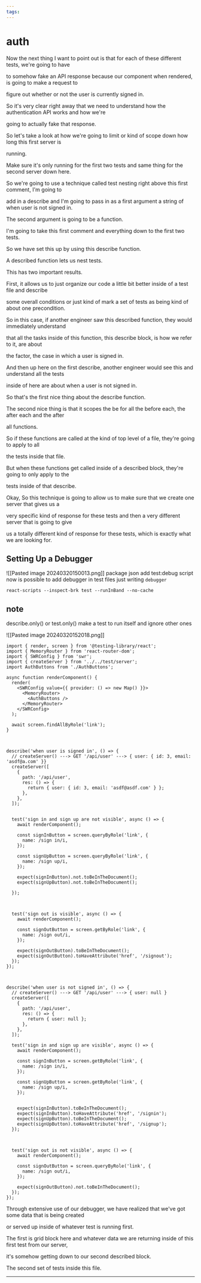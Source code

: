 ```yaml
---
tags:
---
```


# auth

Now the next thing I want to point out is that for each of these different tests, we're going to have

to somehow fake an API response because our component when rendered, is going to make a request to

figure out whether or not the user is currently signed in.

So it's very clear right away that we need to understand how the authentication API works and how we're

going to actually fake that response.

So let's take a look at how we're going to limit or kind of scope down how long this first server is

running.

Make sure it's only running for the first two tests and same thing for the second server down here.

So we're going to use a technique called test nesting right above this first comment, I'm going to

add in a describe and I'm going to pass in as a first argument a string of when user is not signed in.

The second argument is going to be a function.

I'm going to take this first comment and everything down to the first two tests.

So we have set this up by using this describe function.

A described function lets us nest tests.

This has two important results.

First, it allows us to just organize our code a little bit better inside of a test file and describe

some overall conditions or just kind of mark a set of tests as being kind of about one precondition.

So in this case, if another engineer saw this described function, they would immediately understand

that all the tasks inside of this function, this describe block, is how we refer to it, are about

the factor, the case in which a user is signed in.

And then up here on the first describe, another engineer would see this and understand all the tests

inside of here are about when a user is not signed in.

So that's the first nice thing about the describe function.

The second nice thing is that it scopes the be for all the before each, the after each and the after

all functions.

So if these functions are called at the kind of top level of a file, they're going to apply to all

the tests inside that file.

But when these functions get called inside of a described block, they're going to only apply to the

tests inside of that describe.

Okay, So this technique is going to allow us to make sure that we create one server that gives us a

very specific kind of response for these tests and then a very different server that is going to give

us a totally different kind of response for these tests, which is exactly what we are looking for.

## Setting Up a Debugger

![[Pasted image 20240320150013.png]]
package json add test:debug script
now is possible to add debugger in test files just writing `debugger`

```shell
react-scripts --inspect-brk test --runInBand --no-cache
```

## note

describe.only() or test.only() make a test to run itself and ignore other ones

![[Pasted image 20240320152018.png]]

```tsx
import { render, screen } from '@testing-library/react';
import { MemoryRouter } from 'react-router-dom';
import { SWRConfig } from 'swr';
import { createServer } from '../../test/server';
import AuthButtons from './AuthButtons';

async function renderComponent() {
  render(
    <SWRConfig value={{ provider: () => new Map() }}>
      <MemoryRouter>
        <AuthButtons />
      </MemoryRouter>
    </SWRConfig>
  );

  await screen.findAllByRole('link');
}



describe('when user is signed in', () => {
  // createServer() ---> GET '/api/user' ---> { user: { id: 3, email: 'asdf@a.com' }}
  createServer([
    {
      path: '/api/user',
      res: () => {
        return { user: { id: 3, email: 'asdf@asdf.com' } };
      },
    },
  ]);


  test('sign in and sign up are not visible', async () => {
    await renderComponent();

    const signInButton = screen.queryByRole('link', {
      name: /sign in/i,
    });

    const signUpButton = screen.queryByRole('link', {
      name: /sign up/i,
    });

    expect(signInButton).not.toBeInTheDocument();
    expect(signUpButton).not.toBeInTheDocument();

  });



  test('sign out is visible', async () => {
    await renderComponent();

    const signOutButton = screen.getByRole('link', {
      name: /sign out/i,
    });

    expect(signOutButton).toBeInTheDocument();
    expect(signOutButton).toHaveAttribute('href', '/signout');
  });
});



describe('when user is not signed in', () => {
  // createServer() ---> GET '/api/user' ---> { user: null }
  createServer([
    {
      path: '/api/user',
      res: () => {
        return { user: null };
      },
    },
  ]);

  test('sign in and sign up are visible', async () => {
    await renderComponent();

    const signInButton = screen.getByRole('link', {
      name: /sign in/i,
    });

    const signUpButton = screen.getByRole('link', {
      name: /sign up/i,
    });


    expect(signInButton).toBeInTheDocument();
    expect(signInButton).toHaveAttribute('href', '/signin');
    expect(signUpButton).toBeInTheDocument();
    expect(signUpButton).toHaveAttribute('href', '/signup');
  });



  test('sign out is not visible', async () => {
    await renderComponent();

    const signOutButton = screen.queryByRole('link', {
      name: /sign out/i,
    });

    expect(signOutButton).not.toBeInTheDocument();
  });
});
```

Through extensive use of our debugger, we have realized that we've got some data that is being created

or served up inside of whatever test is running first.

The first is grid block here and whatever data we are returning inside of this first test from our server,

it's somehow getting down to our second described block.

The second set of tests inside this file.

---
